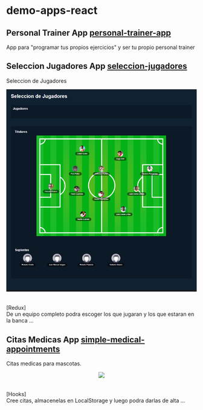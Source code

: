 # demo-apps-react
## Personal Trainer App [personal-trainer-app](https://github.com/popehiflo/demo-apps-react/tree/master/personal-trainer-app)
App para "programar tus propios ejercicios" y ser tu propio personal trainer

## Seleccion Jugadores App [seleccion-jugadores](https://github.com/popehiflo/demo-apps-react/tree/master/seleccion-jugadores)<br/>
Seleccion de Jugadores
<p align="center"> <img src="seleccion-jugadores/public/seleccion-jugadores.PNG" width="773"/></p><br/>
[Redux]<br/>
De un equipo completo podra escoger los que jugaran y los que estaran en la banca ...

## Citas Medicas App [simple-medical-appointments](https://github.com/popehiflo/demo-apps-react/tree/master/simple-medical-appointments)<br/>
Citas medicas para mascotas.
<p align="center"> <img src="seleccion-jugadores/public/simple-medical-appointments.PNG" width="773"/></p><br/>
[Hooks]<br/>
Cree citas, almacenelas en LocalStorage y luego podra darlas de alta ...

